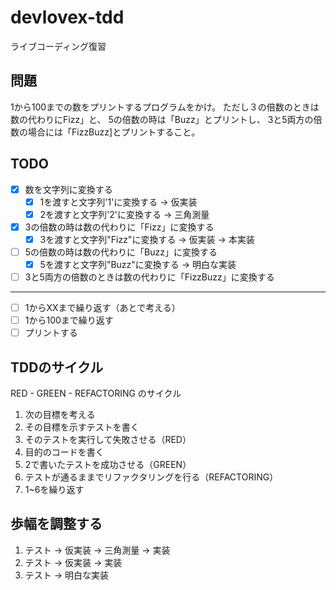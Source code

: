# devlovex-tdd
ライブコーディング復習

## 問題
1から100までの数をプリントするプログラムをかけ。
ただし３の倍数のときは数の代わりにFizz」と、
5の倍数の時は「Buzz」とプリントし、
3と5両方の倍数の場合には「FizzBuzz]とプリントすること。

## TODO
- [x] 数を文字列に変換する
  - [x] 1を渡すと文字列'1'に変換する -> 仮実装
  - [x] 2を渡すと文字列'2'に変換する -> 三角測量

- [x] 3の倍数の時は数の代わりに「Fizz」に変換する
  - [x] 3を渡すと文字列"Fizz"に変換する -> 仮実装 -> 本実装 
- [ ] 5の倍数の時は数の代わりに「Buzz」に変換する
  - [x] 5を渡すと文字列"Buzz"に変換する -> 明白な実装
- [ ] 3と5両方の倍数のときは数の代わりに「FizzBuzz」に変換する

-----

- [ ] 1からXXまで繰り返す（あとで考える）
- [ ] 1から100まで繰り返す
- [ ] プリントする

## TDDのサイクル

RED - GREEN - REFACTORING のサイクル

1. 次の目標を考える
1. その目標を示すテストを書く
1. そのテストを実行して失敗させる（RED）
1. 目的のコードを書く
1. 2で書いたテストを成功させる（GREEN）
1. テストが通るままでリファクタリングを行る（REFACTORING）
1. 1~6を繰り返す

## 歩幅を調整する

1. テスト -> 仮実装 -> 三角測量 -> 実装
1. テスト -> 仮実装 -> 実装
1. テスト -> 明白な実装

